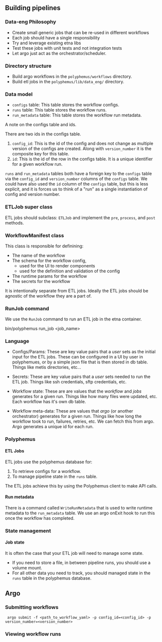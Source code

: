 ## Building pipelines 

### Data-eng Philosophy

- Create small generic jobs that can be re-used in different workflows 
- Each job should have a single responsibility
- Try and leverage existing etna libs
- Test these jobs with unit tests and not integration tests
- Let argo just act as the orchestrator/scheduler. 

### Directory structure 

- Build argo workflows in the `polyphemus/workflows` directory.
- Build etl jobs in the `polyphemus/lib/data_eng/` directory.

### Data model

- `configs` table: This table stores the workflow configs.
- `runs` table: This table stores the workflow runs.
- `run_metadata` table: This table stores the workflow run metadata.

A note on the configs table and ids.

There are two ids in the configs table.

1. `config_id`: This is the id of the config and does not change as multiple version of the configs are created.  Along with `version_number` it is the composite key for this table. 
2. `id`: This is the id of the row in the configs table. It is a unique identifier for a given workflow run.

`runs` and `run_metadata` tables both have a foreign key to the `configs` table via the `config_id` and `version_number` columns of the `configs` table. We could have also used the `id` column of the `configs` table, but this is less explicit, and it is forces us to think of a "run" as a single instantiation of config and version number.


### ETLJob super class

ETL jobs should subclass: `ETLJob` and implement the `pre`, `process`, and `post` methods.

### WorkflowManifest class

This class is responsible for definining:

- The name of the workflow
- The schema for the workflow config,
    - used for the UI to render components 
    - used for the definition and validation of the config
- The runtime params for the workflow
- The secrets for the workflow

It is intentionally separate from ETL jobs. Ideally the ETL jobs should be agnostic of the workflow they are a part of.


### RunJob command

We use the `RunJob` command to run an ETL job in the etna container.

bin/polyphemus run_job <workflow> <job_name> <other args>

### Language 

- Configs/Params: These are key value pairs that a *user* sets as the initial input for the ETL jobs. These can be configured in a UI by user in polyphemues, or by a simple json file that is then stored in db table. Things like metis directories, etc...

- Secrets: These are key value pairs that a *user* sets needed to run the ETL job. Things like ssh credentials, sftp credentials, etc.

- Workflow state: These are are values that the *workflow* and *jobs* generates for a given run. Things like how many files were updated, etc. Each workflow has it's own db table.

- Workflow meta-data: These are values that *argo* (or another orchestrator) generates for a given run. Things like how long the workflow took to run, failures, retries, etc. We can fetch this from argo. Argo generates a unique id for each run. 

### Polyphemus

#### ETL Jobs

ETL jobs use the polyphemus database for:

1. To retrieve configs for a workflow.
2. To manage pipeline state in the `runs` table.

The ETL jobs achieve this by using the Polyphemus client to make API calls.

#### Run metadata

There is a command called `WriteRunMetadata` that is used to write runtime metadata to the `run_metadata` table.
We use an argo onExit hook to run this once the workflow has completed.

### State management

#### Job state

It is often the case that your ETL job will need to manage some state. 
- If you need to store a file, in between pipeline runs, you should use a volume mount.
- For all other data you need to track, you should managed state in the `runs` table in the polyphemus database.

## Argo

### Submitting workflows

``` argo submit -f <path_to_workflow_yaml> -p config_id=<config_id> -p version_number=<version_number>```

### Viewing workflow runs
